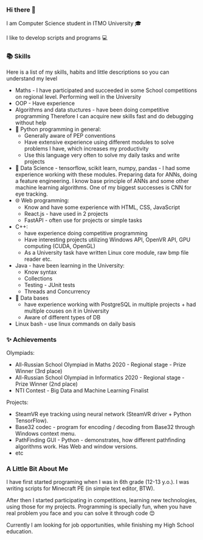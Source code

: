 ### Hi there 👋

I am Computer Science student in ITMO University 🎓

I like to develop scripts and programs 💻

### 📚 Skills

Here is a list of my skills, habits and little descriptions so you can understand my level

- Maths - I have participated and succeeded in some School competitions on regional level. Performing well in the University
- OOP - Have experience
- Algorithms and data stuctures - have been doing competitive programming
Therefore I can acquire new skills fast and do debugging without help
- 🐍 Python programming in general:
  - Generally aware of PEP conventions
  - Have extensive experience using different modules to solve problems I have, which increases my productivity
  - Use this language very often to solve my daily tasks and write projects
- 🤖 Data Science - tensorflow, scikit learn, numpy, pandas - 
I had some experience working with these modules. Preparing data for ANNs, doing a feature engineering. 
I know base principle of ANNs and some other machine learning algorithms. One of my biggest successes is CNN for eye tracking.
- 🌐 Web programming: 
  - Know and have some experience with HTML, CSS, JavaScript 
  - React.js - have used in 2 projects
  - FastAPI - often use for projects or simple tasks
- C++:
  - have experience doing competitive programming
  - Have interesting projects utilizing Windows API, OpenVR API, GPU computing (CUDA, OpenGL)
  - As a University task have written Linux core module, raw bmp file reader etc.
- Java - have been learning in the University:
  - Know syntax
  - Collections
  - Testing - JUnit tests
  - Threads and Concurrency
- 💾 Data bases
  - have experience working with PostgreSQL in multiple projects + had multiple couses on it in University
  - Aware of different types of DB
- Linux bash - use linux commands on daily basis


### ✨ Achievements

Olympiads:
- All-Russian School Olympiad in Maths 2020 - Regional stage - Prize Winner (3rd place)
- All-Russian School Olympiad in Informatics 2020 - Regional stage - Prize Winner (2nd place)
- NTI Contest - Big Data and Machine Learning Finalist

Projects:
- SteamVR eye tracking using neural network (SteamVR driver + Python TensorFlow).
- Base32 codec - program for encoding / decoding from Base32 through Windows context menu.
- PathFinding GUI - Python - demonstrates, how different pathfinding algorithms work. Has Web and window versions.
- etc


### A Little Bit About Me

I have first started programing when I was in 6th grade (12-13 y.o.). I was writing scripts for Minecraft PE (in simple text editor, BTW). 

After then I started participating in competitions, learning new technologies, using those for my projects. 
Programming is specially fun, when you have real problem you face and you can solve it through code 😊

Currently I am looking for job opportunities, while finishing my High School education.

<!--
**anprowh/anprowh** is a ✨ _special_ ✨ repository because its `README.md` (this file) appears on your GitHub profile.

Here are some ideas to get you started:

- 🔭 I’m currently working on ...
- 🌱 I’m currently learning ...
- 👯 I’m looking to collaborate on ...
- 🤔 I’m looking for help with ...
- 💬 Ask me about ...
- 📫 How to reach me: ...
- 😄 Pronouns: ...
- ⚡ Fun fact: ...
-->
